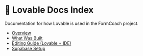 # 💠 Lovable Docs Index

Documentation for how Lovable is used in the FormCoach project.

- [Overview](./OVERVIEW.md)  
- [What Was Built](./BUILT_FEATURES.md)  
- [Editing Guide (Lovable + IDE)](./EDITING_GUIDE.md)  
- [Supabase Setup](./SUPABASE_SETUP.md)
